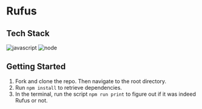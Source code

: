 # Rufus

## Tech Stack
![javascript](https://img.shields.io/badge/JavaScript-323330?style=for-the-badge&logo=javascript&logoColor=F7DF1E)
![node](https://img.shields.io/badge/node.js-6DA55F?style=for-the-badge&logo=node.js&logoColor=white)

## Getting Started

1. Fork and clone the repo. Then navigate to the root directory.
2. Run `npm install` to retrieve dependencies.
3. In the terminal, run the script `npm run print` to figure out if it was indeed Rufus or not.
